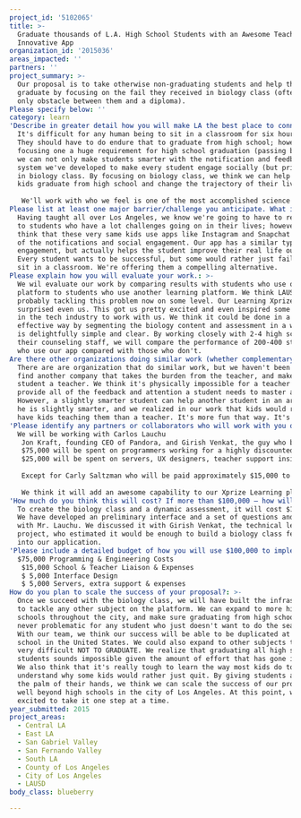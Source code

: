 ```yaml
---
project_id: '5102065'
title: >-
  Graduate thousands of L.A. High School Students with an Awesome Teacher & an
  Innovative App
organization_id: '2015036'
areas_impacted: ''
partners: ''
project_summary: >-
  Our proposal is to take otherwise non-graduating students and help them
  graduate by focusing on the fail they received in biology class (often the
  only obstacle between them and a diploma).
Please specify below: ''
category: learn
'Describe in greater detail how you will make LA the best place to connect:': >-
  It's difficult for any human being to sit in a classroom for six hours a day.
  They should have to do endure that to graduate from high school; however, by
  focusing one a huge requirement for high school graduation (passing biology),
  we can not only make students smarter with the notification and feedback
  system we've developed to make every student engage socially (but privately)
  in biology class. By focusing on biology class, we think we can help these
  kids graduate from high school and change the trajectory of their lives. 
   
   We'll work with who we feel is one of the most accomplished science teachers in the nation who has achieved goals no on would have ever thought possible. Not only does he teach, but it turns out most of his students are teachers too. The 8th Graders teach the sixth graders all the math, science and writing to get every student at a level most people would have a hard time believing. We think his approach and what we discovered in the field are aligned. We think its the magic behind what many consider impossible. We're duplicating this process with our software, and we believe that by giving our tool away to students and teachers that we can begin to truly achieve 100% graduation rates. Of course, we have to gather the data, learn from our mistakes, and work with some of the best programmers (founding CEO of Pandora.com, Jon Kraft, and the guy who built one of the most secure websites in the world (stamps.com). We will talk to teachers and students everyday to make sure we're doing it right. Once we get it right a year from now, we'll be able to duplicate our success year after year, and apply what we learned by working with other teachers in other subject areas.
Please list at least one major barrier/challenge you anticipate. What is your strategy for overcoming these obstacles?: >-
  Having taught all over Los Angeles, we know we're going to have to reach out
  to students who have a lot challenges going on in their lives; however, we
  think that these very same kids use apps like Instagram and Snapchat because
  of the notifications and social engagement. Our app has a similar type of
  engagement, but actually helps the student improve their real life outcomes.
  Every student wants to be successful, but some would rather just fail than to
  sit in a classroom. We're offering them a compelling alternative.
Please explain how you will evaluate your work.: >-
  We wil evaluate our work by comparing results with students who use our
  platform to students who use another learning platform. We think LAUSD is
  probably tackling this problem now on some level. Our Learning Xprize insights
  surprised even us. This got us pretty excited and even inspired some legends
  in the tech industry to work with us. We think it could be done in a much more
  effective way by segmenting the biology content and assessment in a way that
  is delightfully simple and clear. By working closely with 2-4 high schools and
  their counseling staff, we will compare the performance of 200-400 students
  who use our app compared with those who don't.
Are there other organizations doing similar work (whether complementary or competitive)? What is unique about your proposed approach?: >-
  There are are organization that do similar work, but we haven't been able to
  find another company that takes the burden from the teacher, and makes every
  student a teacher. We think it's physically impossible for a teacher to
  provide all of the feedback and attention a student needs to master a subject.
  However, a slightly smarter student can help another student in an area where
  he is slightly smarter, and we realized in our work that kids would rather
  have kids teaching them than a teacher. It's more fun that way. It's social.
'Please identify any partners or collaborators who will work with you on this project. How much of the $100,000 grant award will each partner receive?': |-
  We will be working with Carlos Lauchu
   Jon Kraft, founding CEO of Pandora, and Girish Venkat, the guy who built one of the most secure websites in the world - stamps.com (it's like printing money). We will work with some of the best programmers in the world (Lift Off) to make sure the security and level of programming is world class. This will help us scale to expand our efforts. 
   $75,000 will be spent on programmers working for a highly discounted rate through Lift Off, our technical partner on this project. 
   $25,000 will be spent on servers, UX designers, teacher support inside of classrooms to make sure there's a conduit between the teachers, students, UX designers, engineers, and programmers. 
   
   Except for Carly Saltzman who will be paid approximately $15,000 to work directly with schools and teachers over a year in classrooms, no other partners will be getting paid for this project. 
   
   We think it will add an awesome capability to our Xprize Learning platform.
'How much do you think this will cost? If more than $100,000 – how will you cover the additional costs?': >-
  To create the biology class and a dynamic assessment, it will cost $100,000.
  We have developed an preliminary interface and a set of questions and lessons
  with Mr. Lauchu. We discussed it with Girish Venkat, the technical lead on the
  project, who estimated it would be enough to build a biology class feature
  into our application.
'Please include a detailed budget of how you will use $100,000 to implement this project.': |-
  $75,000 Programming & Engineering Costs
   $15,000 School & Teacher Liaison & Expenses
   $ 5,000 Interface Design
   $ 5,000 Servers, extra support & expenses
How do you plan to scale the success of your proposal?: >-
  Once we succeed with the biology class, we will have built the infrastructure
  to tackle any other subject on the platform. We can expand to more high
  schools throughout the city, and make sure graduating from high school is
  never problematic for any student who just doesn't want to do the seat time.
  With our team, we think our success will be able to be duplicated at any high
  school in the United States. We could also expand to other subjects to make it
  very difficult NOT TO GRADUATE. We realize that graduating all high school
  students sounds impossible given the amount of effort that has gone into it.
  We also think that it's really tough to learn the way most kids do today so we
  understand why some kids would rather just quit. By giving students a tool in
  the palm of their hands, we think we can scale the success of our proposal
  well beyond high schools in the city of Los Angeles. At this point, we're
  excited to take it one step at a time.
year_submitted: 2015
project_areas:
  - Central LA
  - East LA
  - San Gabriel Valley
  - San Fernando Valley
  - South LA
  - County of Los Angeles
  - City of Los Angeles
  - LAUSD
body_class: blueberry

---
```

